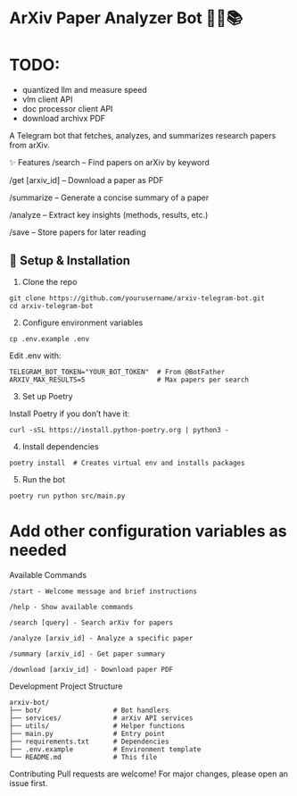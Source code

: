 # ArXiv Paper Analyzer Bot 🤖📄📚

# TODO:
- quantized llm and measure speed
- vlm client API
- doc processor client API
- download archivx PDF

A Telegram bot that fetches, analyzes, and summarizes research papers from arXiv.

✨ Features
/search – Find papers on arXiv by keyword

/get [arxiv_id] – Download a paper as PDF

/summarize – Generate a concise summary of a paper

/analyze – Extract key insights (methods, results, etc.)

/save – Store papers for later reading

## 🚀 Setup & Installation
1. Clone the repo

```
git clone https://github.com/yourusername/arxiv-telegram-bot.git
cd arxiv-telegram-bot
```
2. Configure environment variables

```
cp .env.example .env
```
Edit .env with:
```
TELEGRAM_BOT_TOKEN="YOUR_BOT_TOKEN"  # From @BotFather
ARXIV_MAX_RESULTS=5                  # Max papers per search
```
3. Set up Poetry

Install Poetry if you don’t have it:
```
curl -sSL https://install.python-poetry.org | python3 -
```
4. Install dependencies

```
poetry install  # Creates virtual env and installs packages
```
5. Run the bot

```
poetry run python src/main.py
```

# Add other configuration variables as needed
Available Commands
```
/start - Welcome message and brief instructions

/help - Show available commands

/search [query] - Search arXiv for papers

/analyze [arxiv_id] - Analyze a specific paper

/summary [arxiv_id] - Get paper summary

/download [arxiv_id] - Download paper PDF
```

Development
Project Structure
```
arxiv-bot/
├── bot/                  # Bot handlers
├── services/             # arXiv API services
├── utils/                # Helper functions
├── main.py               # Entry point
├── requirements.txt      # Dependencies
├── .env.example          # Environment template
└── README.md             # This file
```

Contributing
Pull requests are welcome! For major changes, please open an issue first.
